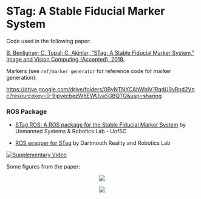 # STag: A Stable Fiducial Marker System

Code used in the following paper:

[B. Benligiray; C. Topal; C. Akinlar, "STag: A Stable Fiducial Marker System," Image and Vision Computing (Accepted), 2019.](https://arxiv.org/abs/1707.06292)

Markers (see `ref/marker generator` for reference code for marker generation):

https://drive.google.com/drive/folders/0ByNTNYCAhWbIV1RqdU9vRnd2Vnc?resourcekey=0-9ipvecbezW8EWUva5GBQTQ&usp=sharing

### ROS Package

- [STag ROS: A ROS package for the Stable Fiducial Marker System](https://github.com/usrl-uofsc/stag_ros/) by Unmanned Systems & Robotics Lab - UofSC

- [ROS wrapper for STag](https://github.com/dartmouthrobotics/stag_ros) by Dartmouth Reality and Robotics Lab

[![Supplementary Video](https://user-images.githubusercontent.com/19530665/57184379-6a250580-6ec3-11e9-8ab3-7e139966f13b.png)](https://www.youtube.com/watch?v=vnHI3GzLVrY) 

Some figures from the paper:

<p align="center">
  <img src="https://user-images.githubusercontent.com/19530665/57179654-c0c11e00-6e88-11e9-9ca5-0c0153b28c91.png"/>
</p>

<p align="center">
  <img src="https://user-images.githubusercontent.com/19530665/57179660-cae31c80-6e88-11e9-8f80-bf8e24e59957.png"/>
</p>
